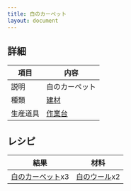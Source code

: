 ```yaml
---
title: 白のカーペット
layout: document
---
```

## 詳細

|項目|内容|
|---|---|
|説明|白のカーペット|
|種類|[建材](建材)|
|生産道具|[作業台](作業台)|

## レシピ

|結果|材料|
|---|---|
|[白のカーペット](白のカーペット)x3|[白のウール](白のウール)x2|

